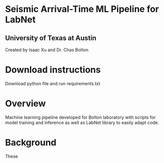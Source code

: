 # Seismic Arrival-Time ML Pipeline for LabNet <br>
## University of Texas at Austin
Created by Isaac Xu and Dr. Chas Bolton
# Download instructions
Download python file and run requirements.txt 
# Overview
Machine learning pipeline developed for Bolton laboratory with scripts for model training and inference as well as 
LabNet library to easily adapt code. 
# Background
These
